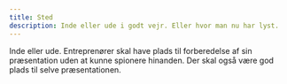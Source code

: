 ```yaml
---
title: Sted
description: Inde eller ude i godt vejr. Eller hvor man nu har lyst.
---
```


Inde eller ude. Entreprenører skal have plads til forberedelse af sin præsentation uden
at kunne spionere hinanden. Der skal også være god plads til selve præsentationen.
